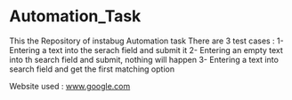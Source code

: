 # Automation_Task
This the Repository of instabug Automation task
There are 3 test cases :
1- Entering a text into the serach field and submit it
2- Entering an empty text into th search field and submit, nothing will happen
3- Entering a text into search field and get the first matching option 

Website used : www.google.com
